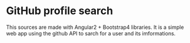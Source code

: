 # GitHub profile search

This sources are made with Angular2 + Bootstrap4 libraries.
It is a simple web app using the github API to sarch for a user and its imformations.
